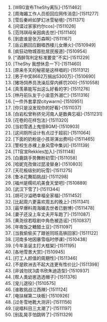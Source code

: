 
1. [WBG宣布TheShy离队]-[1511462]
1. [周海媚工作人员拒回应网传消息]-[1511277]
1. [雪后秦岭如梦幻冰雪秘境]-[1511371]
1. [间谍过家家约尔cos]-[1511026]
1. [范玮琪母亲因病去世]-[1511140]
1. [到底谁是张万森啊]-[1511167]
1. [岳云鹏回应翻唱西楼儿女爆火]-[1510949]
1. [疯狂动物城首批居民报道]-[1510954]
1. [“酒醉驾判定标准要变”不实]-[1511229]
1. [TheShy 我想休息一下]-[1511460]
1. [原来冬天的秘密是这样唱的]-[1511312]
1. [男子中奖8662万捐出5300万]-[1510690]
1. [猪场饲养员洗澡后穿内裤罚200]-[1510558]
1. [真羡慕能写出这么好看的字]-[1511276]
1. [林丹前队友于小渝意外溺亡]-[1511316]
1. [一件外套拿捏citywarm]-[1510951]
1. [你只是没发现你的好看]-[1511037]
1. [白岩松曾称挤兑河南人是数典忘祖]-[1511231]
1. [花卷的花样包法]-[1511320]
1. [当初雪遇上鬼怪BGM]-[1510903]
1. [这间厕所设计有点过于超前]-[1511064]
1. [下面的奶粉是小孩哥演出费吗]-[1511465]
1. [警校生赤裸上身风雪中集训]-[1511139]
1. [T1官宣Rekkles加入]-[1511148]
1. [白鹿跳手势舞盼初雪]-[1511058]
1. [哈妮克孜做过昆凌替身]-[1510803]
1. [天花板级别的玩雪]-[1511275]
1. [鲁冰花舞蹈挑战]-[1511298]
1. [福州是糯叽叽美食天堂吧]-[1510889]
1. [武汉下雪了]-[1511344]
1. [胡可沙溢晒幸福全家福]-[1511452]
1. [比起周六更喜欢周五的晚上]-[1511341]
1. [最早爆料周海媚去世者已删博]-[1511478]
1. [妻子还没上车丈夫开车跑了]-[1511087]
1. [黄尧徐若晗剧中角色被造谣]-[1510837]
1. [年夜饭之糖醋土豆]-[1511097]
1. [当我偷偷买了跟爸同班高铁回家]-[1511122]
1. [河南多地因暴雪临时停课]-[1510438]
1. [今年圣诞主打大框架]-[1511195]
1. [各地雪景大赏]-[1510945]
1. [打工人颜值的周期性]-[1511346]
1. [不是欧洲去不起大连更有性价比]-[1511398]
1. [非诚勿扰3虞书欣朱迪造型]-[1510937]
1. [帮人类幼崽选选帽子]-[1511376]
1. [宠儿退役]-[1510575]
1. [谁敢挑战江西辣]-[1511124]
1. [电扶梯第二块板]-[1510926]
1. [过冬雪地靴大测评]-[1511156]
1. [说唱科目三太潮了]-[1511197]
1. [别乱晃手怕跳转了]-[1511329]